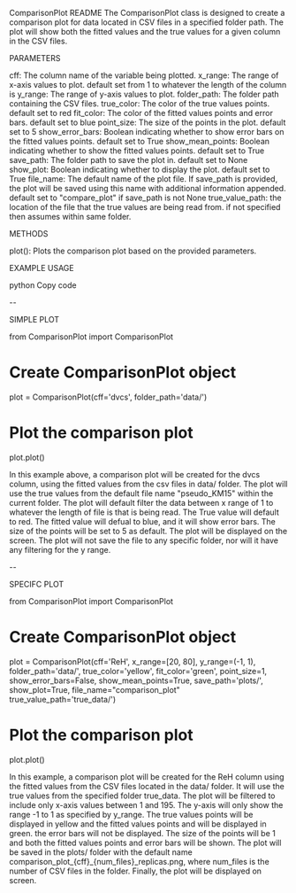 
ComparisonPlot README
The ComparisonPlot class is designed to create a comparison plot for data located in CSV files in a specified folder path. The plot will show both the fitted values and the true values for a given column in the CSV files.

PARAMETERS

cff: The column name of the variable being plotted.
x_range: The range of x-axis values to plot. default set from 1 to whatever the length of the column is
y_range: The range of y-axis values to plot.
folder_path: The folder path containing the CSV files. 
true_color: The color of the true values points. default set to red
fit_color: The color of the fitted values points and error bars. default set to blue
point_size: The size of the points in the plot. default set to 5
show_error_bars: Boolean indicating whether to show error bars on the fitted values points. default set to True
show_mean_points: Boolean indicating whether to show the fitted values points. default set to True
save_path: The folder path to save the plot in. default set to None
show_plot: Boolean indicating whether to display the plot. default set to True
file_name: The default name of the plot file. If save_path is provided, the plot will be saved using this name with additional information appended. default set to "compare_plot" if save_path is not None
true_value_path: the location of the file that the true values are being read from. if not specified then assumes within same folder.

METHODS

plot(): Plots the comparison plot based on the provided parameters.

EXAMPLE USAGE

python
Copy code

--

SIMPLE PLOT

from ComparisonPlot import ComparisonPlot

# Create ComparisonPlot object
plot = ComparisonPlot(cff='dvcs', folder_path='data/')

# Plot the comparison plot
plot.plot()

In this example above, a comparison plot will be created for the dvcs column, using the fitted values from the csv files in data/ folder.
The plot will use the true values from the default file name "pseudo_KM15" within the current folder.
The plot will default filter the data between x range of 1 to whatever the length of file is that is being read. 
The True value will default to red. The fitted value will defual to blue, and it will show error bars.
The size of the points will be set to 5 as default.
The plot will be displayed on the screen.
The plot will not save the file to any specific folder, nor will it have any filtering for the y range.

--

SPECIFC PLOT

from ComparisonPlot import ComparisonPlot

# Create ComparisonPlot object
plot = ComparisonPlot(cff='ReH', 
                      x_range=[20, 80], 
                      y_range=(-1, 1), 
                      folder_path='data/', 
                      true_color='yellow', 
                      fit_color='green', 
                      point_size=1, 
                      show_error_bars=False, 
                      show_mean_points=True, 
                      save_path='plots/', 
                      show_plot=True, 
                      file_name="comparison_plot"
		      true_value_path='true_data/')

# Plot the comparison plot
plot.plot()

In this example, a comparison plot will be created for the ReH column using the fitted values from the CSV files located in the data/ folder. 
It will use the true values from the specified folder true_data.
The plot will be filtered to include only x-axis values between 1 and 195. 
The y-axis will only show the range -1 to 1 as specified by y_range. 
The true values points will be displayed in yellow and the fitted values points and will be displayed in green. the error bars will not be displayed. 
The size of the points will be 1 and both the fitted values points and error bars will be shown. 
The plot will be saved in the plots/ folder with the default name comparison_plot_{cff}_{num_files}_replicas.png, 
where num_files is the number of CSV files in the folder. Finally, the plot will be displayed on screen.